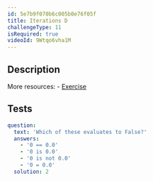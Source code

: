```yaml
---
id: 5e7b9f070b6c005b0e76f05f
title: Iterations D
challengeType: 11
isRequired: true
videoId: 9Wtqo6vha1M
---
```


## Description
<section id='description'>
More resources:
- <a href="https://www.youtube.com/watch?v=kjxXZQw0uPg" target='_blank'>Exercise</a>
</section>

## Tests
<section id='tests'>

```yml
question:
  text: 'Which of these evaluates to False?'
  answers:
    - '0 == 0.0'
    - '0 is 0.0'
    - '0 is not 0.0'
    - '0 = 0.0'
  solution: 2
```

</section>

